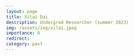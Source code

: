 ```yaml
---
layout: page
title: Xilai Dai
description: Undergrad Researcher (summer 2023)
img: /assets/img/xilai.jpeg
importance: 6
redirect: 
category: past
---
```

